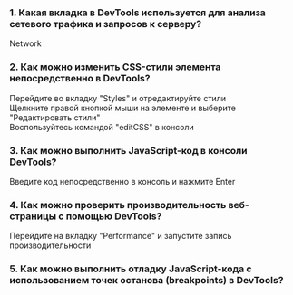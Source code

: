 ### 1. Какая вкладка в DevTools используется для анализа сетевого трафика и запросов к серверу?
Network
### 2. Как можно изменить CSS-стили элемента непосредственно в DevTools?
Перейдите во вкладку "Styles" и отредактируйте стили  
Щелкните правой кнопкой мыши на элементе и выберите "Редактировать стили"  
Воспользуйтесь командой "editCSS" в консоли  
### 3. Как можно выполнить JavaScript-код в консоли DevTools?
Введите код непосредственно в консоль и нажмите Enter
### 4. Как можно проверить производительность веб-страницы с помощью DevTools?
Перейдите на вкладку "Performance" и запустите запись производительности
### 5. Как можно выполнить отладку JavaScript-кода с использованием точек останова (breakpoints) в DevTools?
